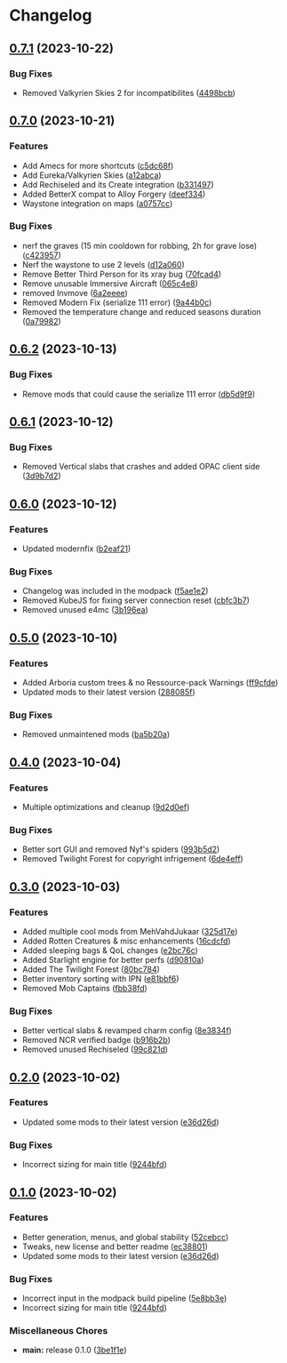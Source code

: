 # Changelog

## [0.7.1](https://github.com/Donokami/the-adventurers-journey/compare/0.7.0...0.7.1) (2023-10-22)


### Bug Fixes

* Removed Valkyrien Skies 2 for incompatibilites ([4498bcb](https://github.com/Donokami/the-adventurers-journey/commit/4498bcbd05587851d528d131e9cdaea259dd7c3e))

## [0.7.0](https://github.com/Donokami/the-adventurers-journey/compare/0.6.2...0.7.0) (2023-10-21)


### Features

* Add Amecs for more shortcuts ([c5dc68f](https://github.com/Donokami/the-adventurers-journey/commit/c5dc68ff7b0bf3bb5bb938aa916014da5e4fa20f))
* Add Eureka/Valkyrien Skies ([a12abca](https://github.com/Donokami/the-adventurers-journey/commit/a12abca17dfe26fcc4fcb63da0f9411af93432b1))
* Add Rechiseled and its Create integration ([b331497](https://github.com/Donokami/the-adventurers-journey/commit/b331497b168149eb3ed3ba2b4ffdeff02ea3c3e3))
* Added BetterX compat to Alloy Forgery ([deef334](https://github.com/Donokami/the-adventurers-journey/commit/deef3343a0fcd04ad86508b21a573f11fadbe7d8))
* Waystone integration on maps ([a0757cc](https://github.com/Donokami/the-adventurers-journey/commit/a0757cc77105f028ac2cfc002243f2d5659e8c78))


### Bug Fixes

* nerf the graves (15 min cooldown for robbing, 2h for grave lose) ([c423957](https://github.com/Donokami/the-adventurers-journey/commit/c423957492d56370460076af822edfa708914b11))
* Nerf the waystone to use 2 levels ([d12a060](https://github.com/Donokami/the-adventurers-journey/commit/d12a0603f6e9905ddbb3622507cac2cdbd4c116b))
* Remove Better Third Person for its xray bug ([70fcad4](https://github.com/Donokami/the-adventurers-journey/commit/70fcad4413f658abeee4e936b537326fe9f6f265))
* Remove unusable Immersive Aircraft ([065c4e8](https://github.com/Donokami/the-adventurers-journey/commit/065c4e8fac598a57942defa1d535b4b94c8a701b))
* removed Invmove ([6a2eeee](https://github.com/Donokami/the-adventurers-journey/commit/6a2eeee71c0f69b55c1f3a451a59c09e1014a428))
* Removed Modern Fix (serialize 111 error) ([9a44b0c](https://github.com/Donokami/the-adventurers-journey/commit/9a44b0c54ea83d4577adf1854d7771c096b06301))
* Removed the temperature change and reduced seasons duration ([0a79982](https://github.com/Donokami/the-adventurers-journey/commit/0a7998274ba14fe52ba199355ac447f44270b0f3))

## [0.6.2](https://github.com/Donokami/the-adventurers-journey/compare/0.6.1...0.6.2) (2023-10-13)


### Bug Fixes

* Remove mods that could cause the serialize 111 error ([db5d9f9](https://github.com/Donokami/the-adventurers-journey/commit/db5d9f96f0164ac393e3de64feb1c1cc4939d4f8))

## [0.6.1](https://github.com/Donokami/the-adventurers-journey/compare/0.6.0...0.6.1) (2023-10-12)


### Bug Fixes

* Removed Vertical slabs that crashes and added OPAC client side ([3d9b7d2](https://github.com/Donokami/the-adventurers-journey/commit/3d9b7d2781821273abe2d506ece2ef95c44292eb))

## [0.6.0](https://github.com/Donokami/the-adventurers-journey/compare/0.5.0...0.6.0) (2023-10-12)


### Features

* Updated modernfix ([b2eaf21](https://github.com/Donokami/the-adventurers-journey/commit/b2eaf210af1e339f069636cca1506fbbd0b86ae2))


### Bug Fixes

* Changelog was included in the modpack ([f5ae1e2](https://github.com/Donokami/the-adventurers-journey/commit/f5ae1e211dbfac8039a9549404bbc2e4fb1235b0))
* Removed KubeJS for fixing server connection reset ([cbfc3b7](https://github.com/Donokami/the-adventurers-journey/commit/cbfc3b7b31469cdac4cb15f84295dd3ffa6eaabe))
* Removed unused e4mc ([3b196ea](https://github.com/Donokami/the-adventurers-journey/commit/3b196eae38bffd92d76d80f8bd00e91ce9cfc35d))

## [0.5.0](https://github.com/Donokami/the-adventurers-journey/compare/0.4.0...0.5.0) (2023-10-10)


### Features

* Added Arboria custom trees & no Ressource-pack Warnings ([ff9cfde](https://github.com/Donokami/the-adventurers-journey/commit/ff9cfde0a5fc46954b332fe28a875087651ef0ed))
* Updated mods to their latest version ([288085f](https://github.com/Donokami/the-adventurers-journey/commit/288085f755758ac08e4f81ba2507196698af0c40))


### Bug Fixes

* Removed unmaintened mods ([ba5b20a](https://github.com/Donokami/the-adventurers-journey/commit/ba5b20a70d46c79b0a6d7073bfba69ecc25fe0b0))

## [0.4.0](https://github.com/Donokami/the-adventurers-journey/compare/0.3.0...0.4.0) (2023-10-04)


### Features

* Multiple optimizations and cleanup ([9d2d0ef](https://github.com/Donokami/the-adventurers-journey/commit/9d2d0efe28a8e1c4337f19677b44816743a517dc))


### Bug Fixes

* Better sort GUI and removed Nyf's spiders ([993b5d2](https://github.com/Donokami/the-adventurers-journey/commit/993b5d22a2c935c3de7ec3a7311ba86e59d6e0e2))
* Removed Twilight Forest for copyright infrigement ([6de4eff](https://github.com/Donokami/the-adventurers-journey/commit/6de4effa4be4178e2950240a9867eae6b1282d3c))

## [0.3.0](https://github.com/Donokami/the-adventurers-journey/compare/0.2.0...0.3.0) (2023-10-03)


### Features

* Added multiple cool mods from MehVahdJukaar ([325d17e](https://github.com/Donokami/the-adventurers-journey/commit/325d17edecc3c6a2fc62a39e71d430d858f2bac3))
* Added Rotten Creatures & misc enhancements ([16cdcfd](https://github.com/Donokami/the-adventurers-journey/commit/16cdcfd2ad677f0ffe29bde1cace5d85dd8fb6d5))
* Added sleeping bags & QoL changes ([e2bc76c](https://github.com/Donokami/the-adventurers-journey/commit/e2bc76c5e5260aa4dc48db3f29b4a1958a014c88))
* Added Starlight engine for better perfs ([d90810a](https://github.com/Donokami/the-adventurers-journey/commit/d90810ad999c4980cb266ce1b3a2afdad49b3bc7))
* Added The Twilight Forest ([80bc784](https://github.com/Donokami/the-adventurers-journey/commit/80bc78416c42a0b96d1e34817ccaac2c1439c557))
* Better inventory sorting with IPN ([e81bbf6](https://github.com/Donokami/the-adventurers-journey/commit/e81bbf679a152bc17c44033d9237fbbe148263b2))
* Removed Mob Captains ([fbb38fd](https://github.com/Donokami/the-adventurers-journey/commit/fbb38fd8fc62265608f937c1b8ed9bd487cb6ae4))


### Bug Fixes

* Better vertical slabs & revamped charm config ([8e3834f](https://github.com/Donokami/the-adventurers-journey/commit/8e3834f222f0eb92dd7b87828d6e0bf1360dd217))
* Removed NCR verified badge ([b916b2b](https://github.com/Donokami/the-adventurers-journey/commit/b916b2b620ca45d0b429a6fbdad07f5ded671104))
* Removed unused Rechiseled ([99c821d](https://github.com/Donokami/the-adventurers-journey/commit/99c821db422e00c7a7affab2e3a68a4def4581a7))

## [0.2.0](https://github.com/Donokami/the-adventurers-journey/compare/0.1.0...0.2.0) (2023-10-02)


### Features

* Updated some mods to their latest version ([e36d26d](https://github.com/Donokami/the-adventurers-journey/commit/e36d26d0870546efc5b53ff6d471e1463bb42cfe))


### Bug Fixes

* Incorrect sizing for main title ([9244bfd](https://github.com/Donokami/the-adventurers-journey/commit/9244bfd10621f116b0b921d469903e49d74fe5a5))

## [0.1.0](https://github.com/Donokami/the-adventurers-journey/compare/v0.2.0...0.1.0) (2023-10-02)


### Features

* Better generation, menus, and global stability ([52cebcc](https://github.com/Donokami/the-adventurers-journey/commit/52cebccc02e25e16372b843bbf85a325ec473d34))
* Tweaks, new license and better readme ([ec38801](https://github.com/Donokami/the-adventurers-journey/commit/ec388014573baf68f45eece0c847435559fdcb2a))
* Updated some mods to their latest version ([e36d26d](https://github.com/Donokami/the-adventurers-journey/commit/e36d26d0870546efc5b53ff6d471e1463bb42cfe))


### Bug Fixes

* Incorrect input in the modpack build pipeline ([5e8bb3e](https://github.com/Donokami/the-adventurers-journey/commit/5e8bb3eca69f256b16f9458b614c28642830f1ff))
* Incorrect sizing for main title ([9244bfd](https://github.com/Donokami/the-adventurers-journey/commit/9244bfd10621f116b0b921d469903e49d74fe5a5))


### Miscellaneous Chores

* **main:** release 0.1.0 ([3be1f1e](https://github.com/Donokami/the-adventurers-journey/commit/3be1f1ed7bea37666c5e6ed951c39ab54cea5efd))
